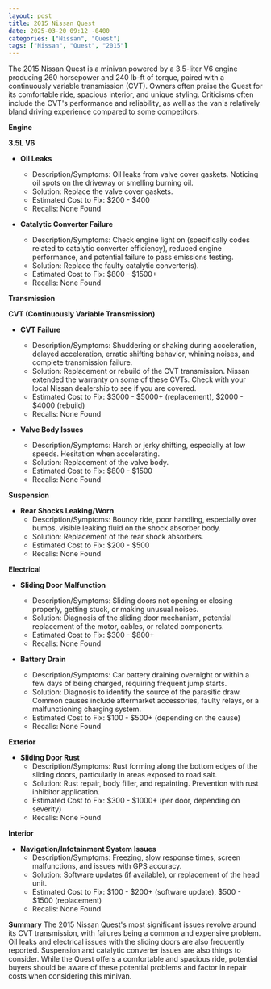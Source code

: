```yaml
---
layout: post
title: 2015 Nissan Quest
date: 2025-03-20 09:12 -0400
categories: ["Nissan", "Quest"]
tags: ["Nissan", "Quest", "2015"]
---
```

The 2015 Nissan Quest is a minivan powered by a 3.5-liter V6 engine producing 260 horsepower and 240 lb-ft of torque, paired with a continuously variable transmission (CVT). Owners often praise the Quest for its comfortable ride, spacious interior, and unique styling. Criticisms often include the CVT's performance and reliability, as well as the van's relatively bland driving experience compared to some competitors.

**Engine**

**3.5L V6**

*   **Oil Leaks**
    *   Description/Symptoms: Oil leaks from valve cover gaskets. Noticing oil spots on the driveway or smelling burning oil.
    *   Solution: Replace the valve cover gaskets.
    *   Estimated Cost to Fix: $200 - $400
    *   Recalls: None Found

*   **Catalytic Converter Failure**
    *   Description/Symptoms: Check engine light on (specifically codes related to catalytic converter efficiency), reduced engine performance, and potential failure to pass emissions testing.
    *   Solution: Replace the faulty catalytic converter(s).
    *   Estimated Cost to Fix: $800 - $1500+
    *   Recalls: None Found

**Transmission**

**CVT (Continuously Variable Transmission)**

*   **CVT Failure**
    *   Description/Symptoms: Shuddering or shaking during acceleration, delayed acceleration, erratic shifting behavior, whining noises, and complete transmission failure.
    *   Solution: Replacement or rebuild of the CVT transmission. Nissan extended the warranty on some of these CVTs. Check with your local Nissan dealership to see if you are covered.
    *   Estimated Cost to Fix: $3000 - $5000+ (replacement), $2000 - $4000 (rebuild)
    *   Recalls: None Found

*   **Valve Body Issues**
    *   Description/Symptoms: Harsh or jerky shifting, especially at low speeds. Hesitation when accelerating.
    *   Solution: Replacement of the valve body.
    *   Estimated Cost to Fix: $800 - $1500
    *   Recalls: None Found

**Suspension**

*   **Rear Shocks Leaking/Worn**
    * Description/Symptoms: Bouncy ride, poor handling, especially over bumps, visible leaking fluid on the shock absorber body.
    * Solution: Replacement of the rear shock absorbers.
    * Estimated Cost to Fix: $200 - $500
    * Recalls: None Found

**Electrical**

*   **Sliding Door Malfunction**
    *   Description/Symptoms: Sliding doors not opening or closing properly, getting stuck, or making unusual noises.
    *   Solution: Diagnosis of the sliding door mechanism, potential replacement of the motor, cables, or related components.
    *   Estimated Cost to Fix: $300 - $800+
    *   Recalls: None Found

*   **Battery Drain**
    *   Description/Symptoms: Car battery draining overnight or within a few days of being charged, requiring frequent jump starts.
    *   Solution: Diagnosis to identify the source of the parasitic draw. Common causes include aftermarket accessories, faulty relays, or a malfunctioning charging system.
    *   Estimated Cost to Fix: $100 - $500+ (depending on the cause)
    *   Recalls: None Found

**Exterior**

*   **Sliding Door Rust**
    *   Description/Symptoms: Rust forming along the bottom edges of the sliding doors, particularly in areas exposed to road salt.
    *   Solution: Rust repair, body filler, and repainting. Prevention with rust inhibitor application.
    *   Estimated Cost to Fix: $300 - $1000+ (per door, depending on severity)
    *   Recalls: None Found

**Interior**

*   **Navigation/Infotainment System Issues**
    *   Description/Symptoms: Freezing, slow response times, screen malfunctions, and issues with GPS accuracy.
    *   Solution: Software updates (if available), or replacement of the head unit.
    *   Estimated Cost to Fix: $100 - $200+ (software update), $500 - $1500 (replacement)
    *   Recalls: None Found

**Summary**
The 2015 Nissan Quest's most significant issues revolve around its CVT transmission, with failures being a common and expensive problem. Oil leaks and electrical issues with the sliding doors are also frequently reported. Suspension and catalytic converter issues are also things to consider. While the Quest offers a comfortable and spacious ride, potential buyers should be aware of these potential problems and factor in repair costs when considering this minivan.

